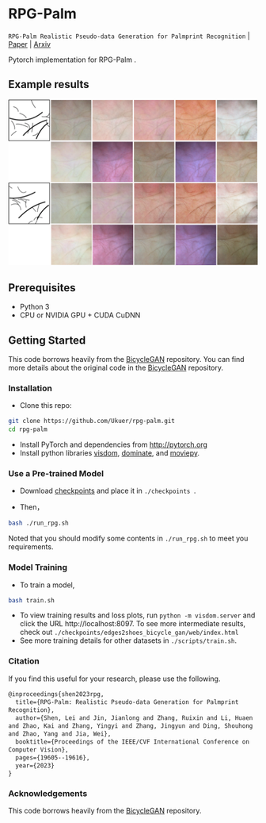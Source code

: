 # RPG-Palm
`RPG-Palm Realistic Pseudo-data Generation for Palmprint Recognition` |  [Paper](https://openaccess.thecvf.com/content/ICCV2023/papers/Shen_RPG-Palm_Realistic_Pseudo-data_Generation_for_Palmprint_Recognition_ICCV_2023_paper.pdf) | [Arxiv](https://arxiv.org/abs/2307.14016)


Pytorch implementation for RPG-Palm .


## Example results
<img src='imgs/rpg-results.png' width=820>  


## Prerequisites
- Python 3
- CPU or NVIDIA GPU + CUDA CuDNN

## Getting Started ###

This code borrows heavily from the [BicycleGAN](https://github.com/junyanz/BicycleGAN/tree/master) repository. You can find more details about the original code in the [BicycleGAN](https://github.com/junyanz/BicycleGAN) repository.

### Installation
- Clone this repo:
```bash
git clone https://github.com/Ukuer/rpg-palm.git
cd rpg-palm
``` 
- Install PyTorch and dependencies from http://pytorch.org
- Install python libraries [visdom](https://github.com/facebookresearch/visdom), [dominate](https://github.com/Knio/dominate), and [moviepy](https://github.com/Zulko/moviepy).   


### Use a Pre-trained Model
- Download [checkpoints](https://drive.google.com/file/d/1P-Z2lem3lRCu99oEReJhzYwBP6dzCuMn/view?usp=drive_link) and place it in `./checkpoints `.

- Then，
```bash
bash ./run_rpg.sh
```
Noted that you should modify some contents in `./run_rpg.sh` to meet you requirements.

### Model Training
- To train a model,
```bash
bash train.sh
```
- To view training results and loss plots, run `python -m visdom.server` and click the URL http://localhost:8097. To see more intermediate results, check out  `./checkpoints/edges2shoes_bicycle_gan/web/index.html`
- See more training details for other datasets in `./scripts/train.sh`.


### Citation

If you find this useful for your research, please use the following.

```
@inproceedings{shen2023rpg,
  title={RPG-Palm: Realistic Pseudo-data Generation for Palmprint Recognition},
  author={Shen, Lei and Jin, Jianlong and Zhang, Ruixin and Li, Huaen and Zhao, Kai and Zhang, Yingyi and Zhang, Jingyun and Ding, Shouhong and Zhao, Yang and Jia, Wei},
  booktitle={Proceedings of the IEEE/CVF International Conference on Computer Vision},
  pages={19605--19616},
  year={2023}
}
```

### Acknowledgements

This code borrows heavily from the [BicycleGAN](https://github.com/junyanz/BicycleGAN/tree/master) repository.